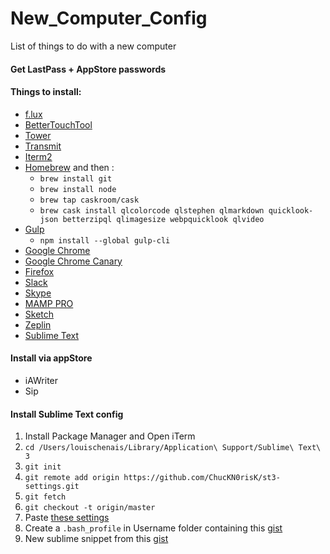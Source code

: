 # New_Computer_Config
List of things to do with a new computer

#### Get LastPass + AppStore passwords

#### Things to install:
- [f.lux](https://justgetflux.com/)
- [BetterTouchTool](https://www.boastr.net/releases/BetterTouchTool.zip)
- [Tower](https://www.git-tower.com/mac/)
- [Transmit](https://panic.com/transmit/)
- [Iterm2](https://iterm2.com/downloads/stable/iTerm2-3_0_13.zip)
- [Homebrew](http://brew.sh/) and then :
	- `brew install git`
	- `brew install node`
	- `brew tap caskroom/cask`
	- `brew cask install qlcolorcode qlstephen qlmarkdown quicklook-json betterzipql qlimagesize webpquicklook qlvideo`
- [Gulp](http://gulpjs.com/)
	- `npm install --global gulp-cli`
- [Google Chrome](https://www.google.fr/chrome/browser/desktop/)
- [Google Chrome Canary](https://www.google.fr/chrome/browser/canary.html)
- [Firefox](https://www.mozilla.org/firefox/new/?scene=2)
- [Slack](https://slack.com/downloads)
- [Skype](https://www.skype.com/fr/download-skype/skype-for-mac/downloading/)
- [MAMP PRO](http://downloads7.mamp.info/MAMP-PRO/releases/4.0.6/MAMP_MAMP_PRO_4.0.6.pkg)
- [Sketch](https://www.sketchapp.com/)
- [Zeplin](www.zeplin.io)
- [Sublime Text](https://download.sublimetext.com/Sublime%20Text%20Build%203126.dmg)


#### Install via appStore
- iAWriter
- Sip

#### Install Sublime Text config
1) Install Package Manager and Open iTerm  
2) `cd /Users/louischenais/Library/Application\ Support/Sublime\ Text\ 3`  
3) `git init`  
4) `git remote add origin https://github.com/ChucKN0risK/st3-settings.git`  
5) `git fetch`  
6) `git checkout -t origin/master`  
7) Paste [these settings](https://gist.github.com/ChucKN0risK/1271219c30777d6f31d1)  
8) Create a `.bash_profile` in Username folder containing this [gist](https://gist.github.com/ChucKN0risK/f3052d944b074ff157b912fd197045c1)  
9) New sublime snippet from this [gist](https://gist.github.com/ChucKN0risK/777f52bc96b90087ab5998235be4d22c)
